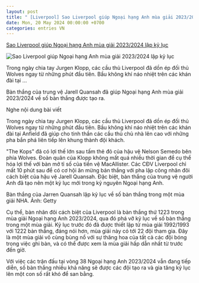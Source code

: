```yaml
---
layout: post
title: " [Liverpool] Sao Liverpool giúp Ngoại hạng Anh mùa giải 2023/2024 lập kỷ lục"
date: Mon, 20 May 2024 00:00:00 +0700
categories: entries VN
---
```

[Sao Liverpool giúp Ngoại hạng Anh mùa giải 2023/2024 lập kỷ lục](https://thethao247.vn/395-sao-liverpool-giup-ngoai-hang-anh-mua-giai-2023-2024-lap-ky-luc-d328416.html)

![Sao Liverpool giúp Ngoại hạng Anh mùa giải 2023/2024 lập kỷ lục](https://cdn-img.thethao247.vn/storage/files/tranvutung/social-thumb/2024/05/19/664a27167cde6.jpg)

Trong ngày chia tay Jurgen Klopp, các cầu thủ Liverpool đã dồn ép đối thủ Wolves ngay từ những phút đầu tiên. Bầu không khí náo nhiệt trên các khán đài tại ...

Bàn thắng của trung vệ Jarell Quansah đã giúp Ngoại hạng Anh mùa giải 2023/2024 về số bàn thắng được tạo ra.

Nghe nội dung bài viết

Trong ngày chia tay Jurgen Klopp, các cầu thủ Liverpool đã dồn ép đối thủ Wolves ngay từ những phút đầu tiên. Bầu không khí náo nhiệt trên các khán đài tại Anfield đã giúp cho tinh thần các cầu thủ chủ nhà lên cao với những pha bắn phá liên tiếp lên khung thành đội khách.

"The Kops" đã có lợi thế lớn sau tấm thẻ đỏ của hậu vệ Nelson Semedo bên phía Wolves. Đoàn quân của Klopp không mất quá nhiều thời gian để cụ thể hóa lợi thế với bàn mở tỉ số của tiền vệ MacAllister. Các CĐV Liverpool chỉ mất 10 phút sau để có cơ hội ăn mừng bản thắng với pha lập công nhân đôi cách biệt của hậu vệ Jarell Quansah. Đặc biệt, bàn thắng của trung vệ người Anh đã tạo nên một kỷ lục mới trong kỷ nguyên Ngoại hạng Anh.

Bàn thắng của Jarren Quansah lập kỷ lục về số bàn thắng trong một mùa giải NHA. Ảnh: Getty

Cụ thể, bàn nhân đôi cách biệt của Liverpool là bàn thắng thứ 1223 trong mùa giải Ngoại hạng Anh 2023/2024, qua đó phá vỡ kỷ lục về số bàn thắng trong một mùa giải. Kỷ lục trước đó đã được thiết lập từ mùa giải 1992/1993 với 1222 bàn thắng, đáng nói hơn, mùa giải này có tới 22 đội tham gia. Đây là một mùa giải vô cùng bùng nổ với sự thăng hoa của tất cả các đội bóng trong việc ghi bàn, và có thể được xem là mùa giải hấp dẫn nhất từ trước đến giờ.

Với việc các trận đấu tại vòng 38 Ngoại hạng Anh 2023/2024 vẫn đang tiếp diễn, số bàn thắng nhiều khả năng sẽ được các đội tạo ra và gia tăng kỷ lục lên một con số rất khó để san bằng.

